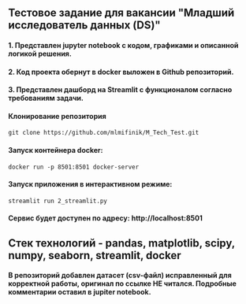 ## Тестовое задание для вакансии "Младший исследователь данных (DS)"
#### 1. Представлен jupyter notebook с кодом, графиками и описанной логикой решения.
#### 2. Код проекта обернут в docker выложен в Github репозиторий.
#### 3. Представлен дашборд на Streamlit с функционалом согласно требованиям задачи.

#### Клонирование репозитория

```commandline
git clone https://github.com/mlmifinik/M_Tech_Test.git
```

#### Запуск контейнера docker:
```commandline
docker run -p 8501:8501 docker-server
```

#### Запуск приложения в интерактивном режиме:
```commandline
streamlit run 2_streamlit.py
```

#### Сервис будет доступен по адресу: http://localhost:8501

## Стек технологий - pandas, matplotlib, scipy, numpy, seaborn, streamlit, docker

#### В репозиторий добавлен датасет (csv-файл) исправленный для корректной работы, оригинал по ссылке НЕ читался. Подробные комментарии оставил в jupiter notebook.

